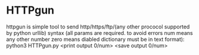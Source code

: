 # HTTPgun
httpgun is simple tool to send http/https/ftp/(any other prococol supported by python urllib)
syntax (all params are required. to avoid errors num means any other number zero means diabled dictionary must be in text format):
python3 HTTPgun.py <first part of url> <end of url> <dictionary file> <output file> <print output 0/num> <save output 0/num> <skip last part of url>

